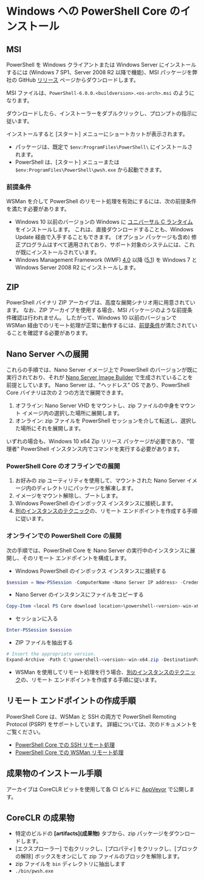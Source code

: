 # <a name="installing-powershell-core-on-windows"></a>Windows への PowerShell Core のインストール

## <a name="msi"></a>MSI

PowerShell を Windows クライアントまたは Windows Server にインストールするには (Windows 7 SP1、Server 2008 R2 以降で機能)、MSI パッケージを弊社の GitHub [リリース][] ページからダウンロードします。

MSI ファイルは、`PowerShell-6.0.0.<buildversion>.<os-arch>.msi` のようになります。
<!-- TODO: should be updated to point to the Download Center as well -->

ダウンロードしたら、インストーラーをダブルクリックし、プロンプトの指示に従います。

インストールすると [スタート] メニューにショートカットが表示されます。

* パッケージは、既定で `$env:ProgramFiles\PowerShell\` にインストールされます。
* PowerShell は、[スタート] メニューまたは `$env:ProgramFiles\PowerShell\pwsh.exe` から起動できます。

### <a name="prerequisites"></a>前提条件

WSMan を介して PowerShell のリモート処理を有効にするには、次の前提条件を満たす必要があります。

* Windows 10 以前のバージョンの Windows に [ユニバーサル C ランタイム](https://www.microsoft.com/download/details.aspx?id=50410)をインストールします。
  これは、直接ダウンロードすることも、Windows Update 経由で入手することもできます。
  (オプション パッケージも含め) 修正プログラムはすべて適用されており、サポート対象のシステムには、これが既にインストールされています。
* Windows Management Framework (WMF) [4.0](https://www.microsoft.com/download/details.aspx?id=40855) 以降 ([5.1](https://www.microsoft.com/download/details.aspx?id=54616)) を Windows 7 と Windows Server 2008 R2 にインストールします。

## <a name="zip"></a>ZIP

PowerShell バイナリ ZIP アーカイブは、高度な展開シナリオ用に用意されています。
なお、ZIP アーカイブを使用する場合、MSI パッケージのような前提条件確認は行われません。
したがって、Windows 10 以前のバージョンで WSMan 経由でのリモート処理が正常に動作するには、[前提条件](#prerequisites)が満たされていることを確認する必要があります。

## <a name="deploying-on-nano-server"></a>Nano Server への展開

これらの手順では、Nano Server イメージ上で PowerShell のバージョンが既に実行されており、それが [Nano Server Image Builder](https://technet.microsoft.com/windows-server-docs/get-started/deploy-nano-server) で生成されていることを前提としています。
Nano Server は、"ヘッドレス" OS であり、PowerShell Core バイナリは次の 2 つの方法で展開できます。

1. オフライン: Nano Server VHD をマウントし、zip ファイルの中身をマウント イメージ内の選択した場所に展開します。
1. オンライン: zip ファイルを PowerShell セッションを介して転送し、選択した場所にそれを展開します。

いずれの場合も、Windows 10 x64 Zip リリース パッケージが必要であり、"管理者" PowerShell インスタンス内でコマンドを実行する必要があります。

### <a name="offline-deployment-of-powershell-core"></a>PowerShell Core のオフラインでの展開

1. お好みの zip ユーティリティを使用して、マウントされた Nano Server イメージ内のディレクトリにパッケージを解凍します。
1. イメージをマウント解除し、ブートします。
1. Windows PowerShell のインボックス インスタンスに接続します。
1. [別のインスタンスのテクニック](#executed-by-another-instance-of-powershell-on-behalf-of-the-instance-that-it-will-register)の、リモート エンドポイントを作成する手順に従います。

### <a name="online-deployment-of-powershell-core"></a>オンラインでの PowerShell Core の展開

次の手順では、PowerShell Core を Nano Server の実行中のインスタンスに展開し、そのリモート エンドポイントを構成します。

* Windows PowerShell のインボックス インスタンスに接続する

```powershell
$session = New-PSSession -ComputerName <Nano Server IP address> -Credential <An Administrator account on the system>
```

* Nano Server のインスタンスにファイルをコピーする

```powershell
Copy-Item <local PS Core download location>\powershell-<version>-win-x64.zip c:\ -ToSession $session
```

* セッションに入る

```powershell
Enter-PSSession $session
```

* ZIP ファイルを抽出する

```powershell
# Insert the appropriate version.
Expand-Archive -Path C:\powershell-<version>-win-x64.zip -DestinationPath "C:\PowerShellCore_<version>"
```

* WSMan を使用してリモート処理を行う場合、[別のインスタンスのテクニック](../core-powershell/WSMan-Remoting-in-PowerShell-Core.md#executed-by-another-instance-of-powershell-on-behalf-of-the-instance-that-it-will-register)の、リモート エンドポイントを作成する手順に従います。

## <a name="instructions-to-create-a-remoting-endpoint"></a>リモート エンドポイントの作成手順

PowerShell Core は、WSMan と SSH の両方で PowerShell Remoting Protocol (PSRP) をサポートしています。 詳細については、次のドキュメントをご覧ください。

* [PowerShell Core での SSH リモート処理][ssh-remoting]
* [PowerShell Core での WSMan リモート処理][wsman-remoting]

## <a name="artifact-installation-instructions"></a>成果物のインストール手順

アーカイブは CoreCLR ビットを使用して各 CI ビルドに [AppVeyor][] で公開します。

## <a name="coreclr-artifacts"></a>CoreCLR の成果物

* 特定のビルドの **[artifacts]\(成果物\)** タブから、zip パッケージをダウンロードします。
* [エクスプローラー] で右クリックし、[プロパティ] をクリックし、[ブロックの解除] ボックスをオンにして zip ファイルのブロックを解除します。
* zip ファイルを `bin` ディレクトリに抽出します
* `./bin/pwsh.exe`

<!-- [download-center]: TODO -->
[リリース]: https://github.com/PowerShell/PowerShell/releases
[signing]: ../../tools/Sign-Package.ps1
[ssh-remoting]: ../core-powershell/SSH-Remoting-in-PowerShell-Core.md
[wsman-remoting]: ../core-powershell/WSMan-Remoting-in-PowerShell-Core.md
[AppVeyor]: https://ci.appveyor.com/project/PowerShell/powershell